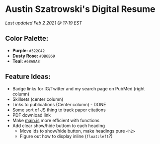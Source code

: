 # Austin Szatrowski's Digital Resume
*Last updated Feb 2 2021 @ 17:19 EST*

## Color Palette:
* **Purple:** `#322C42`
* **Dusty Rose:** `#DB6B69`
* **Teal:** `#68A8A8`

## Feature Ideas:
* Badge links for IG/Twitter and my search page on PubMed (right column)
* Skillsets (center column)
* Links to publications (Center column) - DONE
* Some sort of JS thing to track paper citations
* PDF download link
* Make [main.js](scripts/main.js) more efficient with functions
* Add clear show/hide buttom to each heading
  * Move ids to show/hide button, make headings pure `<h2>`
  * Figure out how to display inline (`float:left`?)

